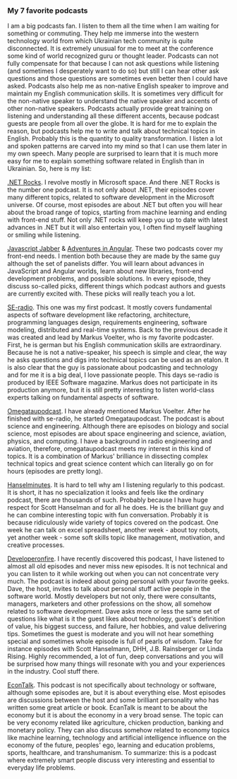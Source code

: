 ### My 7 favorite podcasts
I am a big podcasts fan. I listen to them all the time when I am waiting for something or commuting. They help me immerse into the western technology world from which Ukrainian tech community  is quite disconnected. It is extremely unusual for me to meet at the conference some kind of world recognized guru or thought leader. Podcasts can not fully compensate for that because I can not ask questions while listening (and sometimes I desperately want to do so) but still I can hear other ask questions and those questions are sometimes even better then I could have asked. Podcasts also help me as non-native English speaker to improve and maintain my English communication skills. It is sometimes very difficult for the non-native speaker to understand the native speaker and accents of other non-native speakers. Podcasts actually provide great training on listening and understanding all these different accents, because podcast guests are people from all over the globe. It is hard for me to explain the reason, but podcasts help me to write and talk about technical topics in English. Probably this is the quantity to quality transformation. I listen a lot and spoken  patterns are carved into my mind so that I can use them later in my own speech. Many people are surprised to learn that it is much more easy for me to explain something  software related in English than in Ukrainian. So, here is my list:

[.NET Rocks](https://www.dotnetrocks.com/). I revolve mostly in Microsoft space. And there .NET Rocks is the number one podcast. It is not only about .NET, their episodes cover many different topics, related to software development in the Microsoft universe. Of course, most episodes are about .NET but often you will hear about the broad range of topics, starting from machine learning and ending with front-end stuff. Not only .NET rocks will keep you up to date with latest advances in .NET but it will also entertain you, I often find myself laughing or smiling  while listening.

[Javascript Jabber](https://devchat.tv/js-jabber) & [Adventures in Angular](https://devchat.tv/adv-in-angular). These two podcasts cover my front-end needs. I mention both because they are made by the same guy although the set of panelists differ. You will learn about advances in JavaScript and Angular worlds, learn about new libraries, front-end development problems, and possible solutions. In every episode, they discuss so-called picks, different things which podcast authors and guests are currently excited with. These picks will really teach you a lot.

[SE-radio](http://www.se-radio.net/). This one was my first podcast. It mostly covers fundamental aspects of software development like refactoring, architecture, programming languages design, requirements engineering, software modeling, distributed and real-time systems. Back to the previous decade it was created and lead by Markus Voelter, who is my favorite podcaster. First, he is german but his English communication skills are extraordinary. Because he is not a native-speaker, his speech is simple and clear, the way he asks questions and digs into technical topics can be used as an etalon. It is also clear that the guy is passionate about podcasting and technology and for me it is a big deal, I love passionate people. This days se-radio is produced by IEEE Software magazine. Markus does not participate in its production anymore, but it is still pretty interesting to listen world-class experts talking on fundamental aspects of software.

[Omegataupodcast](http://omegataupodcast.net/). I have already mentioned Markus Voelter. After he finished with se-radio, he started Omegataupodcast. The podcast is about science and engineering. Although there are episodes on biology and social science, most episodes are about space engineering and science, aviation, physics, and computing. I have a background in radio engineering and aviation, therefore, omegataupodcast meets my interest in this kind of topics. It is a combination of Markus' brilliance in dissecting complex technical topics and great science content which can literally go on for hours (episodes are pretty long).

[Hanselminutes](http://hanselminutes.com/). It is hard to tell why am I listening regularly to this podcast. It is short, it has no specialization it looks and feels like the ordinary podcast, there are thousands of such. Probably because I have huge respect for Scott Hanselman and for all he does. He is the brilliant guy and he can combine interesting topic with fun conversation. Probably it is because ridiculously wide variety of topics covered on the podcast. One week he can talk on excel spreadsheet, another week - about toy robots, yet another week - some soft skills topic like management, motivation, and creative processes.

[Developeronfire](http://developeronfire.com/). I have recently discovered this podcast, I have listened to almost all old episodes and never miss new episodes. It is not technical and you can listen to it while working out when you can not concentrate very much. The podcast is indeed about going personal with your favorite geeks. Dave, the host, invites to talk about personal stuff active people in the software world. Mostly developers but not only, there were consultants, managers, marketers and other professions on the show, all somehow related to software development. Dave asks more or less the same set of questions like what is it the guest likes about technology, guest's definition of value, his biggest success, and failure, her hobbies, and value delivering tips. Sometimes the guest is moderate and you will not hear something special and sometimes whole episode is full of pearls of wisdom. Take for instance episodes with Scott Hanselmann, DHH, J.B. Rainsberger or Linda Rising. Highly recommended, a lot of fun, deep conversations and you will be surprised how many things will resonate with you and your experiences in the industry. Cool stuff there.

[EconTalk](http://www.econtalk.org/). This podcast is not specifically about technology or software, although some episodes are, but it is about everything else. Most episodes are discussions between the host and some brilliant personality who has written  some great article or book. EcanTalk is meant to be about the economy but it is about the economy in a very broad sense. The topic can be very economy related like agriculture, chicken production, banking and monetary policy. They can also discuss somehow related to economy topics like  machine learning, technology and artificial intelligence influence on the economy of the future, peoples' ego, learning and education problems, sports, healthcare, and transhumanism. To summarize: this is a podcast where extremely smart people discuss very interesting and essential to everyday life problems.  

